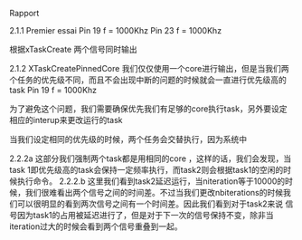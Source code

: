 Rapport

2.1.1 Premier essai
Pin 19 f = 1000Khz
Pin 23 f = 1000Khz

根据xTaskCreate 两个信号同时输出


2.1.2
XTaskCreatePinnedCore 我们仅仅使用一个core进行输出，但是当我们两个任务的优先级不同，而且不会出现中断的问题的时候就会一直进行优先级高的task
Pin 19 f = 1000Khz 

为了避免这个问题，我们需要确保优先我们有足够的core执行task，另外要设定相应的interup来更改运行的task

当我们设定相同的优先级的时候，两个任务会交替执行，因为系统中

2.2.2a
这部分我们强制两个task都是用相同的core ，这样的话，我们会发现，当task 1即优先级高的task会保持一定频率执行，而task2则会根据task1的空闲的时候执行命令。
2.2.2.b
这里我们看到task2延迟运行，当niteration等于10000的时候，我们很难看出两个信号之间的时间差。不过当我们更改nbiterations的时候我们可以很明显的看到两次信号之间有一个时间差。因此我们看到对于task2来说 信号因为task1的占用被延迟进行了，但是对于下一次的信号保持不变，除非当iteration过大的时候会看到两个信号重叠到一起。

